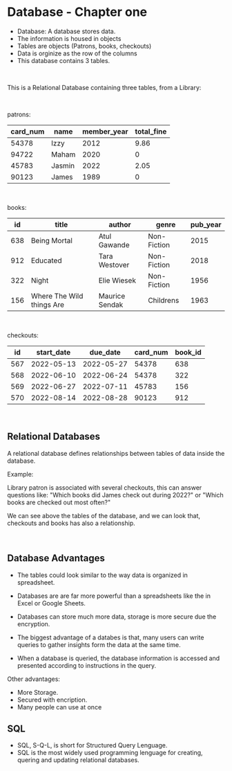 <h1>Database - Chapter one</h1>

- Database: A database stores data.
- The information is housed in objects
- Tables are objects (Patrons, books, checkouts)
- Data is orginize as the row of the columns
- This database contains 3 tables.

<br>

This is a Relational Database containing three tables, from a Library:

<br>

patrons: 

| card_num 	| name   	| member_year 	| total_fine 	|
|----------	|--------	|-------------	|------------	|
| 54378    	| Izzy   	| 2012        	| 9.86       	|
| 94722    	| Maham  	| 2020        	| 0          	|
| 45783    	| Jasmin 	| 2022        	| 2.05       	|
| 90123    	| James  	| 1989        	| 0          	|

<br>

books:

| id  	| title                     	| author         	| genre       	| pub_year 	|
|-----	|---------------------------	|----------------	|-------------	|----------	|
| 638 	| Being Mortal              	| Atul Gawande   	| Non-Fiction 	| 2015     	|
| 912 	| Educated                  	| Tara Westover  	| Non-Fiction 	| 2018     	|
| 322 	| Night                     	| Elie Wiesek    	| Non-Fiction 	| 1956     	|
| 156 	| Where The Wild things Are 	| Maurice Sendak 	| Childrens   	| 1963     	|

<br>

checkouts:

| id  	| start_date 	| due_date   	| card_num 	| book_id 	|
|-----	|------------	|------------	|----------	|---------	|
| 567 	| 2022-05-13 	| 2022-05-27 	| 54378    	| 638     	|
| 568 	| 2022-06-10 	| 2022-06-24 	| 54378    	| 322     	|
| 569 	| 2022-06-27 	| 2022-07-11 	| 45783    	| 156     	|
| 570 	| 2022-08-14 	| 2022-08-28 	| 90123    	| 912     	|

<br>

<h2>Relational Databases</h2>

A relational database defines relationships between tables of data inside the database.

Example:

Library patron is associated with several checkouts, this can answer questions like: "Which books did James check out during 2022?" or "Which books are checked out most often?"

We can see above the tables of the database, and we can look that, checkouts and books has also a relationship.

<br>

<h2>Database Advantages</h2>

- The tables could look similar to the way data is organized in spreadsheet.

- Databases are are far more powerful than a spreadsheets like the in Excel or Google Sheets.

- Databases can store much more data, storage is more secure due the encryption.

- The biggest advantage of a databes is that, many users can write queries to gather insights form the data at the same time.

- When a database is queried, the database information is accessed and presented according to instructions in the query.

Other advantages: 

- More Storage.
- Secured with encription.
- Many people can use at once

<h2>SQL</h2>

- SQL, S-Q-L, is short for Structured Query Lenguage.
- SQL is the most widely used programming lenguage for creating, quering and updating relational databases.



